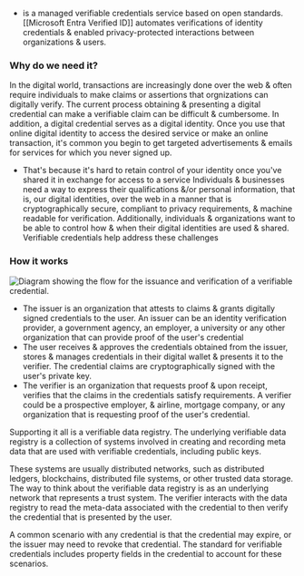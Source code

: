 - is a managed verifiable credentials service based on open standards. [[Microsoft Entra Verified ID]] automates verifications of identity credentials & enabled privacy-protected interactions between organizations & users.
### Why do we need it?
In the digital world, transactions are increasingly done over the web & often require individuals to make claims or assertions that orgnizations can digitally verify. 
The current process obtaining & presenting a digital credential can make a verifiable claim can be difficult & cumbersome. In addition, a digital credential serves as a digital identity. 
Once you use that online digital identity to access the desired service or make an online transaction, it's common you begin to get targeted advertisements & emails for services for which you never signed up.
- That's because it's hard to retain control of your identity once you've shared it in exchange for access to a service
Individuals & businesses need a way to express their qualifications &/or personal information, that is, our digital identities, over the web in a manner that is cryptographically secure, compliant to privacy requirements, & machine readable for verification. Additionally, individuals & organizations want to be able to control how & when their digital identities are used & shared. Verifiable credentials help address these challenges
### How it works
![Diagram showing the flow for the issuance and verification of a verifiable credential.](https://learn.microsoft.com/en-us/training/wwl-sci/describe-identity-protection-governance-capabilities/media/verified-id-flow-inline.png)
- The issuer is an organization that attests to claims & grants digitally signed credentials to the user. An issuer can be an identity verification provider, a government agency, an employer, a university or any other organization that can provide proof of the user's credential
- The user receives & approves the credentials obtained from the issuer, stores & manages credentials in their digital wallet & presents it to the verifier. The credential claims are cryptographically signed with the user's private key.
- The verifier is an organization that requests proof & upon receipt, verifies that the claims in the credentials satisfy requirements. A verifier could be a prospective employer, & airline, mortgage company, or any organization that is requesting proof of the user's credential.

Supporting it all is a verifiable data registry. The underlying verifiable data registry is a collection of systems involved in creating and recording meta data that are used with verifiable credentials, including public keys. 

These systems are usually distributed networks, such as distributed ledgers, blockchains, distributed file systems, or other trusted data storage. The way to think about the verifiable data registry is as an underlying network that represents a trust system. The verifier interacts with the data registry to read the meta-data associated with the credential to then verify the credential that is presented by the user.

A common scenario with any credential is that the credential may expire, or the issuer may need to revoke that credential. The standard for verifiable credentials includes property fields in the credential to account for these scenarios.